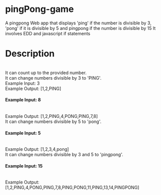 # pingPong-game
A pingpong Web app that displays 'ping' if the number is divisible by 3, 'pong' if it is divisible by 5 and pingpong if the number is divisible by 15
It involves EDD and javascript if statements

# Description
<br>
It can count up to the provided number.<br>
It can change numbers divisible by 3 to 'PING'.<br>
Example Input: 3<br>
Example Output: [1,2,PING]<br>

<h4> Example Input: 8</h4><br>
Example Output: [1,2,PING,4,PONG,PING,7,8]<br>
It can change numbers divisible by 5 to 'pong'.<br>

<h4>Example Input: 5</h4><br>
Example Output: [1,2,3,4,pong]<br>
It can change numbers divisible by 3 and 5 to 'pingpong'.<br>

<h4>Example Input: 15</h4><br>
Example Output: [1,2,PING,4,PONG,PING,7,8,PING,PONG,11,PING,13,14,PINGPONG]<br>
